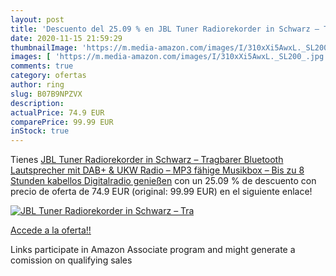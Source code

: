 ```yaml
---
layout: post
title: 'Descuento del 25.09 % en JBL Tuner Radiorekorder in Schwarz – Tra'
date: 2020-11-15 21:59:29
thumbnailImage: 'https://m.media-amazon.com/images/I/310xXi5AwxL._SL200_.jpg'
images: [ 'https://m.media-amazon.com/images/I/310xXi5AwxL._SL200_.jpg' ]
comments: true
category: ofertas
author: ring
slug: B07B9NPZVX
description:
actualPrice: 74.9 EUR
comparePrice: 99.99 EUR
inStock: true
---
```


Tienes [JBL Tuner Radiorekorder in Schwarz – Tragbarer Bluetooth Lautsprecher mit DAB+ & UKW Radio – MP3 fähige Musikbox – Bis zu 8 Stunden kabellos Digitalradio genießen](https://www.amazon.de/dp/B07B9NPZVX/?tag=tolees0ca-21) con un 25.09 % de descuento con precio de oferta de 74.9 EUR (original: 99.99 EUR) en el siguiente enlace!

[![JBL Tuner Radiorekorder in Schwarz – Tra](https://m.media-amazon.com/images/I/310xXi5AwxL._SL200_.jpg)](https://www.amazon.de/dp/B07B9NPZVX/?tag=tolees0ca-21)

[Accede a la oferta!!](https://www.amazon.de/dp/B07B9NPZVX/?tag=tolees0ca-21)

Links participate in Amazon Associate program and might generate a comission on qualifying sales



